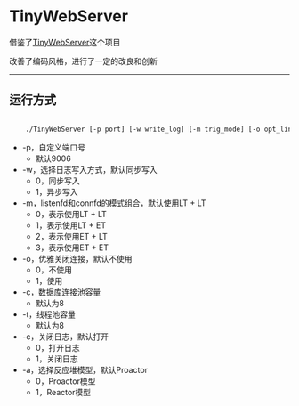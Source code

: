 # TinyWebServer

借鉴了[TinyWebServer](https://github.com/qinguoyi/TinyWebServer)这个项目

改善了编码风格，进行了一定的改良和创新

--- 

## 运行方式

```bash

    ./TinyWebServer [-p port] [-w write_log] [-m trig_mode] [-o opt_linger] [-c conn_pool_size] [-t thread_pool_size] [-c close_log] [-a actor_pattern]

```

* -p，自定义端口号
	* 默认9006
* -w，选择日志写入方式，默认同步写入
	* 0，同步写入
	* 1，异步写入
* -m，listenfd和connfd的模式组合，默认使用LT + LT
	* 0，表示使用LT + LT
	* 1，表示使用LT + ET
    * 2，表示使用ET + LT
    * 3，表示使用ET + ET
* -o，优雅关闭连接，默认不使用
	* 0，不使用
	* 1，使用
* -c，数据库连接池容量
	* 默认为8
* -t，线程池容量
	* 默认为8
* -c，关闭日志，默认打开
	* 0，打开日志
	* 1，关闭日志
* -a，选择反应堆模型，默认Proactor
	* 0，Proactor模型
	* 1，Reactor模型
